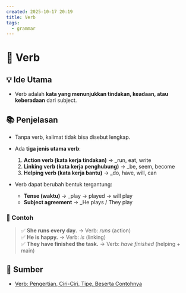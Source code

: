 ```yaml
---
created: 2025-10-17 20:19
title: Verb
tags:
  - grammar
---
```


# 🧩 Verb

## 💡 Ide Utama
-  Verb adalah **kata yang menunjukkan tindakan, keadaan, atau keberadaan** dari subject.

## 📚 Penjelasan
-  Tanpa verb, kalimat tidak bisa disebut lengkap.

- Ada **tiga jenis utama verb**:
	1. **Action verb (kata kerja tindakan)** → _run, eat, write
	2. **Linking verb (kata kerja penghubung)** → _be, seem, become
	3. **Helping verb (kata kerja bantu)** → _do, have, will, can
	
-  Verb dapat berubah bentuk tergantung:
	- **Tense (waktu)** → _play → played → will play
	- **Subject agreement** → _He plays / They play

### 🧠 Contoh

> ✅ **She runs every day.** → Verb: _runs_ (action)  
> ✅ **He is happy.** → Verb: _is_ (linking)  
> ✅ **They have finished the task.** → Verb: _have finished_ (helping + main)

## 🔗 Sumber
- [Verb: Pengertian, Ciri-Ciri, Tipe, Beserta Contohnya](https://www.english-academy.id/blog/kata-kerja-bahasa-inggris)
